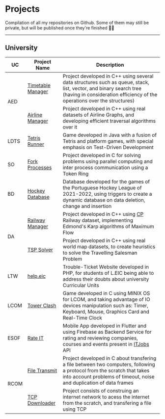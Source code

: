 # Projects
Compilation of all my repositories on Github. Some of them may still be private, but will be published once they're finished 👷‍♂️

---
## University

<table>
  <thead>
    <tr>
      <th>UC</th>
      <th>Project Name</th>
      <th>Description</th>
    </tr>
  </thead>
  <tbody>
    <tr>
      <td rowspan=2>AED</td>
      <td><a href="https://github.com/francis802/Timetable-Manager">Timetable Manager</a></td>
      <td>Project developed in C++ using several data structures such as queue, stack, list, vector, and binary search tree (having in consideration efficiency of the operations over the structures)</td>
    </tr>
    <tr>
      <td><a href="https://github.com/francis802/Airlines-Manager">Airline Manager</a></td>
      <td>Project developed in C++ using real datasets of Airline Graphs, and developing efficient traversal algorithms over it</td>
    </tr>
    <tr>
      <td> LDTS </td>
      <td><a href="https://github.com/francis802/Tetris-Runner">Tetris Runner</a></td>
      <td> Game developed in Java with a fusion of Tetris and platform games, with special emphasis on Test-Driven Development </td>
    </tr>
    <tr>
      <td> SO </td>
      <td><a href="https://github.com/francis802/Fork-Processes">Fork Processes</a></td>
      <td> Project developed in C for solving problems using parallel computing and inter process communication using a Token Ring </td>
    </tr>
    <tr>
      <td> BD </td>
      <td><a href="https://github.com/francis802/Hockey-Database">Hockey Database</a></td>
      <td> Database developed for the games of the Portuguese Hockey League of 2021-2022, using triggers to create a dynamic database on data deletion, change and insertion </td>
    </tr>
    <tr>
      <td rowspan=2>DA</td>
      <td><a href="https://github.com/francis802/Railway-Manager">Railway Manager</a></td>
      <td> Project developed in C++ using <a href="https://www.cp.pt/passageiros/pt">CP</a> Railway dataset, implementing Edmond's Karp algorithms of Maximum Flow </td>
    </tr>
    <tr>
      <td><a href="https://github.com/francis802/TSP-Solver">TSP Solver</a></td>
      <td> Project developed in C++ using real world map datasets, to create heuristics to solve the Travelling Salesman Problem </td>
    </tr>
    <tr>
      <td> LTW </td>
      <td><a href="https://github.com/francis802/heLpEIC">help.eic</a></td>
      <td> Trouble-Ticket Website developed in PHP, for students of L.EIC being able to address their doubts about university Curricular Units </td>
    </tr>
    <tr>
      <td> LCOM </td>
      <td><a href="https://github.com/francis802/Tower-Clash">Tower Clash</a></td>
      <td> Game developed in C using MINIX OS for LCOM, and taking advantage of IO devices manipulation such as: Timer, Keyboard, Mouse, Graphics Card and Real-Time Clock </td>
    </tr>
    <tr>
      <td> ESOF </td>
      <td><a href="https://github.com/francis802/Rate-IT">Rate IT</a></td>
      <td> Mobile App developed in Flutter and using Firebase as Backend Service for rating and reviewing companies, courses and events present in <a href="https://www.itjobs.pt/"> ITJobs </a> API </td>
    </tr>
    <tr>
      <td rowspan=2>RCOM</td>
      <td><a href="#">File Transmit</a></td>
      <td>Project developed in C about transfering a file between two computers, following a protocol from the scratch that takes into account problems of timeout, noise and duplication of data frames</td>
    </tr>
    <tr>
      <td><a href="#">TCP Downloader</a></td>
      <td>Project consists of construing an internet network to acess the internet from the scratch, and transfering a file using TCP</td>
    </tr>
  </tbody>
</table>
